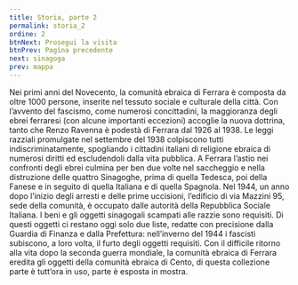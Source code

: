 ```yaml
---
title: Storia, parte 2
permalink: storia_2
ordine: 2
btnNext: Prosegui la visita
btnPrev: Pagina precedente
next: sinagoga
prev: mappa
---
```

Nei primi anni del Novecento, la comunità ebraica di Ferrara è composta da oltre 1000 persone, inserite nel tessuto sociale e culturale della città.
Con l’avvento del fascismo, come numerosi concittadini, la maggioranza degli ebrei ferraresi (con alcune importanti eccezioni) accoglie la nuova dottrina, tanto
che Renzo Ravenna è podestà di Ferrara dal 1926 al 1938.
Le leggi razziali promulgate nel settembre del 1938 colpiscono tutti indiscriminatamente, spogliando i cittadini italiani di religione ebraica di numerosi diritti ed
escludendoli dalla vita pubblica.
A Ferrara l’astio nei confronti degli ebrei culmina per ben due volte nel saccheggio e nella distruzione delle quattro Sinagoghe, prima di quella Tedesca, poi
della Fanese e in seguito di quella Italiana e di quella Spagnola.
Nel 1944, un anno dopo l’inizio degli arresti e delle prime uccisioni, l’edificio di via Mazzini 95, sede della comunità, è occupato dalle autorità della Repubblica
Sociale Italiana. I beni e gli oggetti sinagogali scampati alle razzie sono requisiti.
Di questi oggetti ci restano oggi solo due liste, redatte con precisione dalla Guardia di Finanza e dalla Prefettura: nell’inverno del 1944 i fascisti subiscono, a
loro volta, il furto degli oggetti requisiti.
Con il difficile ritorno alla vita dopo la seconda guerra mondiale, la comunità ebraica di Ferrara eredita gli oggetti della comunità ebraica di Cento, di questa
collezione parte è tutt’ora in uso, parte è esposta in mostra.

